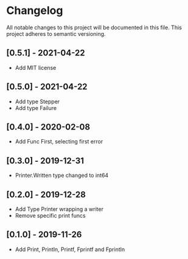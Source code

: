 # Changelog

All notable changes to this project will be documented in this file.
This project adheres to semantic versioning.

## [0.5.1] - 2021-04-22

- Add MIT license

## [0.5.0] - 2021-04-22

- Add type Stepper
- Add type Failure

## [0.4.0] - 2020-02-08

- Add Func First, selecting first error

## [0.3.0] - 2019-12-31

- Printer.Written type changed to int64

## [0.2.0] - 2019-12-28

- Add Type Printer wrapping a writer
- Remove specific print funcs

## [0.1.0] - 2019-11-26

- Add Print, Println, Printf, Fprintf and Fprintln
